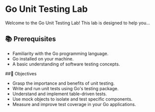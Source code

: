 # Go Unit Testing Lab

Welcome to the Go Unit Testing Lab! This lab is designed to help you...

## 📚 Prerequisites
- Familiarity with the Go programming language.
- Go installed on your machine.
- A basic understanding of software testing concepts.

##🎯 Objectives

- Grasp the importance and benefits of unit testing.
- Write and run unit tests using Go's testing package.
- Understand and implement table-driven tests.
- Use mock objects to isolate and test specific components.
- Measure and improve test coverage in your Go applications.
